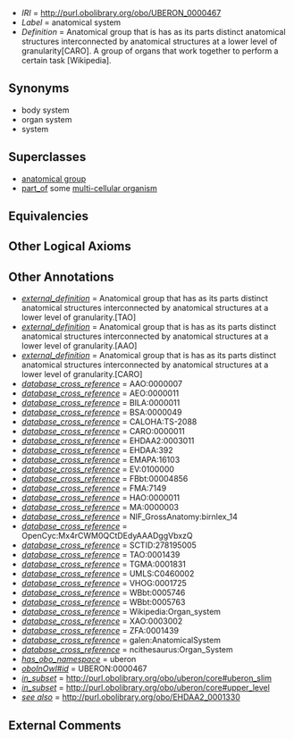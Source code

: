  * *IRI* = http://purl.obolibrary.org/obo/UBERON_0000467
 * *Label* = anatomical system
 * *Definition* = Anatomical group that is has as its parts distinct anatomical structures interconnected by anatomical structures at a lower level of granularity[CARO]. A group of organs that work together to perform a certain task [Wikipedia].

## Synonyms

 * body system
 * organ system
 * system

## Superclasses

 * [anatomical group](../../UBERON/80/UBERON_0000480.md)
 * [part_of](../../BFO/50/BFO_0000050.md) some [multi-cellular organism](../../UBERON/68/UBERON_0000468.md)

## Equivalencies


## Other Logical Axioms


## Other Annotations

 * *[external_definition](../../UBPROP/01/UBPROP_0000001.md)* = Anatomical group that has as its parts distinct anatomical structures interconnected by anatomical structures at a lower level of granularity.[TAO]
 * *[external_definition](../../UBPROP/01/UBPROP_0000001.md)* = Anatomical group that is has as its parts distinct anatomical structures interconnected by anatomical structures at a lower level of granularity.[AAO]
 * *[external_definition](../../UBPROP/01/UBPROP_0000001.md)* = Anatomical group that is has as its parts distinct anatomical structures interconnected by anatomical structures at a lower level of granularity.[CARO]
 * *[database_cross_reference](../../ef/oboInOwl#hasDbXref.md)* = AAO:0000007
 * *[database_cross_reference](../../ef/oboInOwl#hasDbXref.md)* = AEO:0000011
 * *[database_cross_reference](../../ef/oboInOwl#hasDbXref.md)* = BILA:0000011
 * *[database_cross_reference](../../ef/oboInOwl#hasDbXref.md)* = BSA:0000049
 * *[database_cross_reference](../../ef/oboInOwl#hasDbXref.md)* = CALOHA:TS-2088
 * *[database_cross_reference](../../ef/oboInOwl#hasDbXref.md)* = CARO:0000011
 * *[database_cross_reference](../../ef/oboInOwl#hasDbXref.md)* = EHDAA2:0003011
 * *[database_cross_reference](../../ef/oboInOwl#hasDbXref.md)* = EHDAA:392
 * *[database_cross_reference](../../ef/oboInOwl#hasDbXref.md)* = EMAPA:16103
 * *[database_cross_reference](../../ef/oboInOwl#hasDbXref.md)* = EV:0100000
 * *[database_cross_reference](../../ef/oboInOwl#hasDbXref.md)* = FBbt:00004856
 * *[database_cross_reference](../../ef/oboInOwl#hasDbXref.md)* = FMA:7149
 * *[database_cross_reference](../../ef/oboInOwl#hasDbXref.md)* = HAO:0000011
 * *[database_cross_reference](../../ef/oboInOwl#hasDbXref.md)* = MA:0000003
 * *[database_cross_reference](../../ef/oboInOwl#hasDbXref.md)* = NIF_GrossAnatomy:birnlex_14
 * *[database_cross_reference](../../ef/oboInOwl#hasDbXref.md)* = OpenCyc:Mx4rCWM0QCtDEdyAAADggVbxzQ
 * *[database_cross_reference](../../ef/oboInOwl#hasDbXref.md)* = SCTID:278195005
 * *[database_cross_reference](../../ef/oboInOwl#hasDbXref.md)* = TAO:0001439
 * *[database_cross_reference](../../ef/oboInOwl#hasDbXref.md)* = TGMA:0001831
 * *[database_cross_reference](../../ef/oboInOwl#hasDbXref.md)* = UMLS:C0460002
 * *[database_cross_reference](../../ef/oboInOwl#hasDbXref.md)* = VHOG:0001725
 * *[database_cross_reference](../../ef/oboInOwl#hasDbXref.md)* = WBbt:0005746
 * *[database_cross_reference](../../ef/oboInOwl#hasDbXref.md)* = WBbt:0005763
 * *[database_cross_reference](../../ef/oboInOwl#hasDbXref.md)* = Wikipedia:Organ_system
 * *[database_cross_reference](../../ef/oboInOwl#hasDbXref.md)* = XAO:0003002
 * *[database_cross_reference](../../ef/oboInOwl#hasDbXref.md)* = ZFA:0001439
 * *[database_cross_reference](../../ef/oboInOwl#hasDbXref.md)* = galen:AnatomicalSystem
 * *[database_cross_reference](../../ef/oboInOwl#hasDbXref.md)* = ncithesaurus:Organ_System
 * *[has_obo_namespace](../../ce/oboInOwl#hasOBONamespace.md)* = uberon
 * *[oboInOwl#id](../../id/oboInOwl#id.md)* = UBERON:0000467
 * *[in_subset](../../et/oboInOwl#inSubset.md)* = http://purl.obolibrary.org/obo/uberon/core#uberon_slim
 * *[in_subset](../../et/oboInOwl#inSubset.md)* = http://purl.obolibrary.org/obo/uberon/core#upper_level
 * *[see also](../../so/rdf-schema#seeAlso.md)* = http://purl.obolibrary.org/obo/EHDAA2_0001330

## External Comments


